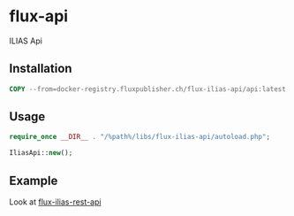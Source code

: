 # flux-api

ILIAS Api

## Installation

```dockerfile
COPY --from=docker-registry.fluxpublisher.ch/flux-ilias-api/api:latest /flux-ilias-api /%path%/libs/flux-ilias-api
```

## Usage

```php
require_once __DIR__ . "/%path%/libs/flux-ilias-api/autoload.php";
```

```php
IliasApi::new();
```

## Example

Look at [flux-ilias-rest-api](https://github.com/fluxapps/flux-ilias-rest-api)
